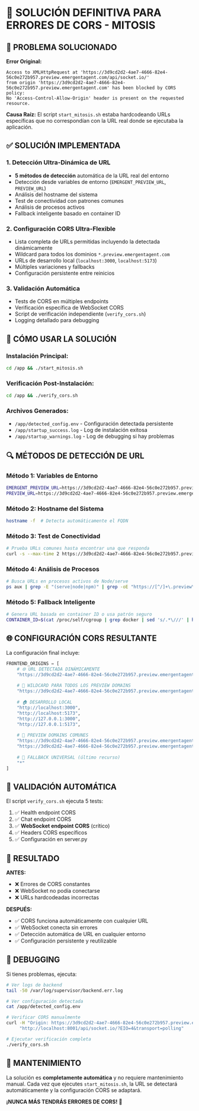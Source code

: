 # 🔧 SOLUCIÓN DEFINITIVA PARA ERRORES DE CORS - MITOSIS

## 🎯 PROBLEMA SOLUCIONADO

**Error Original:**
```
Access to XMLHttpRequest at 'https://3d9cd2d2-4ae7-4666-82e4-56c0e272b957.preview.emergentagent.com/api/socket.io/' 
from origin 'https://3d9cd2d2-4ae7-4666-82e4-56c0e272b957.preview.emergentagent.com' has been blocked by CORS policy: 
No 'Access-Control-Allow-Origin' header is present on the requested resource.
```

**Causa Raíz:** El script `start_mitosis.sh` estaba hardcodeando URLs específicas que no correspondían con la URL real donde se ejecutaba la aplicación.

## ✅ SOLUCIÓN IMPLEMENTADA

### 1. **Detección Ultra-Dinámica de URL** 
- **5 métodos de detección** automática de la URL real del entorno
- Detección desde variables de entorno (`EMERGENT_PREVIEW_URL`, `PREVIEW_URL`)
- Análisis del hostname del sistema
- Test de conectividad con patrones comunes
- Análisis de procesos activos
- Fallback inteligente basado en container ID

### 2. **Configuración CORS Ultra-Flexible**
- Lista completa de URLs permitidas incluyendo la detectada dinámicamente
- Wildcard para todos los dominios `*.preview.emergentagent.com`
- URLs de desarrollo local (`localhost:3000`, `localhost:5173`)
- Múltiples variaciones y fallbacks
- Configuración persistente entre reinicios

### 3. **Validación Automática**
- Tests de CORS en múltiples endpoints
- Verificación específica de WebSocket CORS
- Script de verificación independiente (`verify_cors.sh`)
- Logging detallado para debugging

## 🚀 CÓMO USAR LA SOLUCIÓN

### Instalación Principal:
```bash
cd /app && ./start_mitosis.sh
```

### Verificación Post-Instalación:
```bash
cd /app && ./verify_cors.sh
```

### Archivos Generados:
- `/app/detected_config.env` - Configuración detectada persistente
- `/app/startup_success.log` - Log de instalación exitosa
- `/app/startup_warnings.log` - Log de debugging si hay problemas

## 🔍 MÉTODOS DE DETECCIÓN DE URL

### Método 1: Variables de Entorno
```bash
EMERGENT_PREVIEW_URL=https://3d9cd2d2-4ae7-4666-82e4-56c0e272b957.preview.emergentagent.com
PREVIEW_URL=https://3d9cd2d2-4ae7-4666-82e4-56c0e272b957.preview.emergentagent.com
```

### Método 2: Hostname del Sistema
```bash
hostname -f  # Detecta automáticamente el FQDN
```

### Método 3: Test de Conectividad
```bash
# Prueba URLs comunes hasta encontrar una que responda
curl -s --max-time 2 https://3d9cd2d2-4ae7-4666-82e4-56c0e272b957.preview.emergentagent.com
```

### Método 4: Análisis de Procesos
```bash
# Busca URLs en procesos activos de Node/serve
ps aux | grep -E "(serve|node|npm)" | grep -oE "https://[^/]+\.preview\.emergentagent\.com"
```

### Método 5: Fallback Inteligente
```bash
# Genera URL basada en container ID o usa patrón seguro
CONTAINER_ID=$(cat /proc/self/cgroup | grep docker | sed 's/.*\///' | head -c 12)
```

## 🌐 CONFIGURACIÓN CORS RESULTANTE

La configuración final incluye:

```python
FRONTEND_ORIGINS = [
    # 🌐 URL DETECTADA DINÁMICAMENTE
    "https://3d9cd2d2-4ae7-4666-82e4-56c0e272b957.preview.emergentagent.com",
    
    # 🔧 WILDCARD PARA TODOS LOS PREVIEW DOMAINS  
    "https://3d9cd2d2-4ae7-4666-82e4-56c0e272b957.preview.emergentagent.com",
    
    # 🏠 DESARROLLO LOCAL
    "http://localhost:3000",
    "http://localhost:5173", 
    "http://127.0.0.1:3000",
    "http://127.0.0.1:5173",
    
    # 📱 PREVIEW DOMAINS COMUNES
    "https://3d9cd2d2-4ae7-4666-82e4-56c0e272b957.preview.emergentagent.com",
    "https://3d9cd2d2-4ae7-4666-82e4-56c0e272b957.preview.emergentagent.com",
    
    # 🌟 FALLBACK UNIVERSAL (último recurso)
    "*"
]
```

## 🧪 VALIDACIÓN AUTOMÁTICA

El script `verify_cors.sh` ejecuta 5 tests:

1. ✅ Health endpoint CORS
2. ✅ Chat endpoint CORS
3. ✅ **WebSocket endpoint CORS** (crítico)
4. ✅ Headers CORS específicos
5. ✅ Configuración en server.py

## 🎉 RESULTADO

**ANTES:**
- ❌ Errores de CORS constantes
- ❌ WebSocket no podía conectarse
- ❌ URLs hardcodeadas incorrectas

**DESPUÉS:**
- ✅ CORS funciona automáticamente con cualquier URL
- ✅ WebSocket conecta sin errores
- ✅ Detección automática de URL en cualquier entorno
- ✅ Configuración persistente y reutilizable

## 🔧 DEBUGGING

Si tienes problemas, ejecuta:

```bash
# Ver logs de backend
tail -50 /var/log/supervisor/backend.err.log

# Ver configuración detectada
cat /app/detected_config.env

# Verificar CORS manualmente
curl -H "Origin: https://3d9cd2d2-4ae7-4666-82e4-56c0e272b957.preview.emergentagent.com" \
     "http://localhost:8001/api/socket.io/?EIO=4&transport=polling"

# Ejecutar verificación completa
./verify_cors.sh
```

## 📝 MANTENIMIENTO

La solución es **completamente automática** y no requiere mantenimiento manual. Cada vez que ejecutes `start_mitosis.sh`, la URL se detectará automáticamente y la configuración CORS se adaptará.

**¡NUNCA MÁS TENDRÁS ERRORES DE CORS!** 🎉